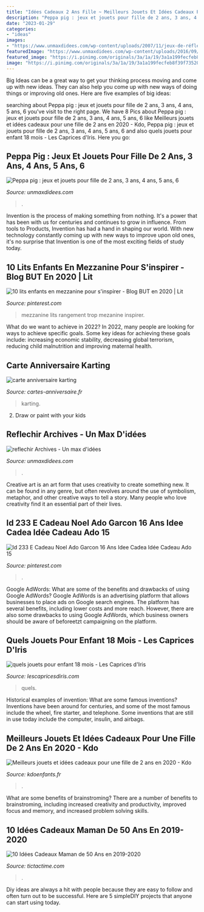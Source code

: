 ```yaml
---
title: "Idées Cadeaux 2 Ans Fille ~ Meilleurs Jouets Et Idées Cadeaux Pour Une Fille De 2 Ans En 2020"
description: "Peppa pig : jeux et jouets pour fille de 2 ans, 3 ans, 4 ans, 5 ans, 6"
date: "2023-01-29"
categories:
- "ideas"
images:
- "https://www.unmaxdidees.com/wp-content/uploads/2007/11/jeux-de-réflexion-pour-enfant-1024x683.jpeg"
featuredImage: "https://www.unmaxdidees.com/wp-content/uploads/2016/09/cadeau-figurines-peppa-pig-maman-pig-papa-pig-et-enfant-pig-pas-cher-1200x675.jpg"
featured_image: "https://i.pinimg.com/originals/3a/1a/19/3a1a199fecfeb8f39f735203037a2fb9.jpg"
image: "https://i.pinimg.com/originals/3a/1a/19/3a1a199fecfeb8f39f735203037a2fb9.jpg"
---
```



Big Ideas can be a great way to get your thinking process moving and come up with new ideas. They can also help you come up with new ways of doing things or improving old ones. Here are five examples of big ideas: 

	

		
searching about Peppa pig : jeux et jouets pour fille de 2 ans, 3 ans, 4 ans, 5 ans, 6 you've visit to the right page. We have 8 Pics about Peppa pig : jeux et jouets pour fille de 2 ans, 3 ans, 4 ans, 5 ans, 6 like Meilleurs jouets et idées cadeaux pour une fille de 2 ans en 2020 - Kdo, Peppa pig : jeux et jouets pour fille de 2 ans, 3 ans, 4 ans, 5 ans, 6 and also quels jouets pour enfant 18 mois - Les Caprices d&#039;Iris. Here you go:
		
    
## Peppa Pig : Jeux Et Jouets Pour Fille De 2 Ans, 3 Ans, 4 Ans, 5 Ans, 6

<img loading=lazy src="https://www.unmaxdidees.com/wp-content/uploads/2016/09/cadeau-figurines-peppa-pig-maman-pig-papa-pig-et-enfant-pig-pas-cher-1200x675.jpg" onerror="this.onerror=null;this.src='https://tse1.mm.bing.net/th?id=OIP.TEnRmVxVAgWtqXGbig5dqgHaEK&amp;pid=15.1';" alt="Peppa pig : jeux et jouets pour fille de 2 ans, 3 ans, 4 ans, 5 ans, 6">

_Source: unmaxdidees.com_

>. 

	

Invention is the process of making something from nothing. It's a power that has been with us for centuries and continues to grow in influence. From tools to Products, Invention has had a hand in shaping our world. With new technology constantly coming up with new ways to improve upon old ones, it's no surprise that Invention is one of the most exciting fields of study today.

    
## 10 Lits Enfants En Mezzanine Pour S&#039;inspirer - Blog BUT En 2020 | Lit

<img loading=lazy src="https://i.pinimg.com/736x/85/28/1c/85281c99df189f595930dbaac7b9c913.jpg" onerror="this.onerror=null;this.src='https://tse2.mm.bing.net/th?id=OIP.MeRszrzppVZySo0ltFMapgHaHa&amp;pid=15.1';" alt="10 lits enfants en mezzanine pour s&#039;inspirer - Blog BUT en 2020 | Lit">

_Source: pinterest.com_

>mezzanine lits rangement trop mezanine inspirer. 

	

What do we want to achieve in 2022?
In 2022, many people are looking for ways to achieve specific goals. Some key ideas for achieving these goals include: increasing economic stability, decreasing global terrorism, reducing child malnutrition and improving maternal health.

    
## Carte Anniversaire Karting

<img loading=lazy src="http://www.cartes-anniversaire.fr/wp-content/uploads/2017/09/photo-carte-anniversaire-karting.jpg" onerror="this.onerror=null;this.src='https://tse2.mm.bing.net/th?id=OIP.nDvVTwRmp9HGlNojo75CNAHaE8&amp;pid=15.1';" alt="carte anniversaire karting">

_Source: cartes-anniversaire.fr_

>karting. 

	

2. Draw or paint with your kids

    
## Reflechir Archives - Un Max D&#039;idées

<img loading=lazy src="https://www.unmaxdidees.com/wp-content/uploads/2007/11/jeux-de-réflexion-pour-enfant-1024x683.jpeg" onerror="this.onerror=null;this.src='https://tse1.mm.bing.net/th?id=OIP.VUJZ0xGdiH5arGCwCDR65wHaE8&amp;pid=15.1';" alt="reflechir Archives - Un max d&#039;idées">

_Source: unmaxdidees.com_

>. 

	

Creative art is an art form that uses creativity to create something new. It can be found in any genre, but often revolves around the use of symbolism, metaphor, and other creative ways to tell a story. Many people who love creativity find it an essential part of their lives.

    
## Id 233 E Cadeau Noel Ado Garcon 16 Ans Idee Cadea Idée Cadeau Ado 15

<img loading=lazy src="https://i.pinimg.com/originals/3a/1a/19/3a1a199fecfeb8f39f735203037a2fb9.jpg" onerror="this.onerror=null;this.src='https://tse4.mm.bing.net/th?id=OIP.-r_oaRGa712U7VCTPhYdjwHaE8&amp;pid=15.1';" alt="Id 233 E Cadeau Noel Ado Garcon 16 Ans Idee Cadea Idée Cadeau Ado 15">

_Source: pinterest.com_

>. 

	

Google AdWords: What are some of the benefits and drawbacks of using Google AdWords?
Google AdWords is an advertising platform that allows businesses to place ads on Google search engines. The platform has several benefits, including lower costs and more reach. However, there are also some drawbacks to using Google AdWords, which business owners should be aware of beforeetzt campaigning on the platform.

    
## Quels Jouets Pour Enfant 18 Mois - Les Caprices D&#039;Iris

<img loading=lazy src="http://www.lescapricesdiris.com/wp-content/uploads/2020/09/quels-jouets-pour-enfant-18-mois.jpg" onerror="this.onerror=null;this.src='https://tse2.mm.bing.net/th?id=OIP.y8P7Sj6v8NiXRhT2wgWkaQHaJ4&amp;pid=15.1';" alt="quels jouets pour enfant 18 mois - Les Caprices d&#039;Iris">

_Source: lescapricesdiris.com_

>quels. 

	

Historical examples of invention: What are some famous inventions?
Inventions have been around for centuries, and some of the most famous include the wheel, fire starter, and telephone. Some inventions that are still in use today include the computer, insulin, and airbags.

    
## Meilleurs Jouets Et Idées Cadeaux Pour Une Fille De 2 Ans En 2020 - Kdo

<img loading=lazy src="https://www.kdoenfants.fr/wp-content/uploads/2018/08/cadeau-jouet-fille-2-ans.jpg" onerror="this.onerror=null;this.src='https://tse3.mm.bing.net/th?id=OIP.ab65jpccGHggb1bMMM4pigHaET&amp;pid=15.1';" alt="Meilleurs jouets et idées cadeaux pour une fille de 2 ans en 2020 - Kdo">

_Source: kdoenfants.fr_

>. 

	

What are some benefits of brainstroming?
There are a number of benefits to brainstroming, including increased creativity and productivity, improved focus and memory, and increased problem solving skills.

    
## 10 Idées Cadeaux Maman De 50 Ans En 2019-2020

<img loading=lazy src="https://www.tictactime.com/wp-content/uploads/bfi_thumb/idée-cadeau-noël-maman-50-ans-37dl5mgkrc36mkyw0ejeve.jpg" onerror="this.onerror=null;this.src='https://tse2.mm.bing.net/th?id=OIP.Y46TKVPO61sI6otDEZaE2AHaEV&amp;pid=15.1';" alt="10 Idées Cadeaux Maman de 50 Ans en 2019-2020">

_Source: tictactime.com_

>. 

	

Diy ideas are always a hit with people because they are easy to follow and often turn out to be successful. Here are 5 simpleDIY projects that anyone can start using today.

